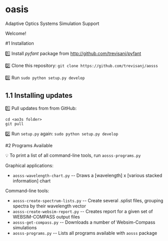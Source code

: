# oasis
Adaptive Optics Systems Simulation Support 

Welcome!

#<a name=S1></a>1 Installation

:one: Install _pyfant_ package from http://github.com/trevisanj/pyfant
   
:two: Clone this repository: `git clone https://github.com/trevisanj/aosss`

:three: Run `sudo python setup.py develop`

## 1.1 Installing updates

:one: Pull updates from from GitHub:

```shell
cd <ao3s folder>
git pull
```

:two: Run `setup.py` again: `sudo python setup.py develop`

#<a name=S2></a>2 Programs Available

:bulb: To print a list of all command-line tools, run `aosss-programs.py`

Graphical applications:
  - `aosss-wavelength-chart.py` -- Draws a [wavelength] x [various stacked information] chart

Command-line tools:
  - `aosss-create-spectrum-lists.py` -- Create several .splist files, grouping spectra by their wavelength vector
  - `aosss-create-websim-report.py` -- Creates report for a given set of WEBSIM-COMPASS output files
  - `aosss-get-compass.py` -- Downloads a number of Websim-Compass simulations
  - `aosss-programs.py` -- Lists all programs available with `aosss` package

